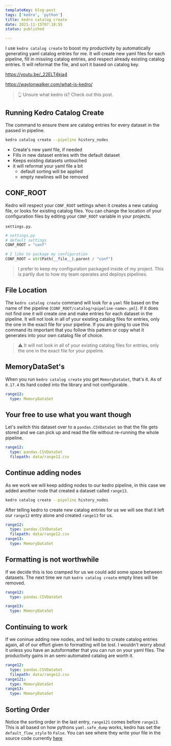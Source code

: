 ```yaml
---
templateKey: blog-post
tags: ['kedro', 'python']
title: kedro catalog create
date: 2021-11-15T07:18:55
status: published

---
```


I use `kedro catalog create` to boost my productivity by automatically
generating yaml catalog entries for me.  It will create new yaml files for each
pipeline, fill in missiing catalog entries, and respect already existing
catalog entries.  It will reformat the file, and sort it based on catalog key.

https://youtu.be/_22ELT4kja4

<!-- syntax highlighting broken after underscore from the link __ -->

https://waylonwalker.com/what-is-kedro/

> 👆 Unsure what kedro is?  Check out this post.


## Running Kedro Catalog Create

The command to ensure there are catalog entries for every dataset in the passed
in pipeline.

``` bash
kedro catalog create --pipeline history_nodes
```

* Create's new yaml file, if needed
* Fills in new dataset entries with the default dataset
* Keeps existing datasets untouched
* it will reformat your yaml file a bit
    * default sorting will be applied
    * empty newlines will be removed

## CONF_ROOT

Kedro will respect your `CONF_ROOT` settings when it creates a new catalog
file, or looks for existing catalog files.  You can change the location of your
configuration files by editing your `CONF_ROOT` variable in your projects.

`settings.py`.
``` python
# settings.py
# default settings
CONF_ROOT = "conf"

# I like to package my configuration
CONF_ROOT = str(Path(__file__).parent / "conf")
```

> I prefer to keep my configuration packaged inside of my project.  This is
> partly due to how my team operates and deploys pipelines.


## File Location

The `kedro catalog create` command will look for a `yaml` file based on the
name of the pipeline (`CONF_ROOT/catalog/<pipeline-name>.yml`).  If it does not
find one it will create one and make entries for each dataset in the pipeline.
It will not look in all of your existing catalog files for entries, only the
one in the exact file for your pipeline.  If you are going to use this command
its important that you follow this pattern or copy what it generates into your
own catalog file of choice.

> ⚠️ It will not look in all of your existing catalog files for entries, only the
one in the exact file for your pipeline.

## MemoryDataSet's

When you run `kedro catalog create` you get `MemoryDataSet`, that's it.  As of
`0.17.4` its hard coded into the library and not configurable.

``` yaml
range12:
  type: MemoryDataSet
```

## Your free to use what you want though

Let's switch this dataset over to a `pandas.CSVDataSet` so that the file gets
stored and we can pick up  and read the file without re-running the whole
pipeline.

``` yaml
range12:
  type: pandas.CSVDataSet
  filepath: data/range12.csv
```

## Continue adding nodes

As we work we will keep adding nodes to our kedro pipeline, in this case we
added another node that created a dataset called `range13`.

``` bash
kedro catalog create --pipeline history_nodes
```

After telling kedro to create new catalog entries for us we will see that it
left our `range12` entry alone and created `range13` for us.

``` yaml
range12:
  type: pandas.CSVDataSet
  filepath: data/range12.csv
range13:
  type: MemoryDataSet
```

## Formatting is not worthwhile

If we decide this is too cramped for us we could add some space between
datasets.  The next time we run `kedro catalog create` empty lines will be
removed.

``` yaml
range12:
  type: pandas.CSVDataSet

range13:
  type: MemoryDataSet
```

## Continuing to work

If we coninue adding new nodes, and tell kedro to create catalog entries again,
all of our effort given to formatting will be lost.  I wouldn't worry about it
unless you have an autoformatter that you can run on your yaml files.  The
productivity gains in an semi-automated catalog are worth it.

``` yaml
range12:
  type: pandas.CSVDataSet
  filepath: data/range12.csv
range121:
  type: MemoryDataSet
range13:
  type: MemoryDataSet
```

## Sorting Order

Notice the sorting order in the last entry, `range121` comes before `range13`.
This is all based on how pythons `yaml.safe_dump` works, kedro has set the
`default_flow_style` to `False`.  You can see where they write your file in the
source code currently
[here](https://github.com/quantumblacklabs/kedro/blob/master/kedro/framework/cli/catalog.py#L202)

